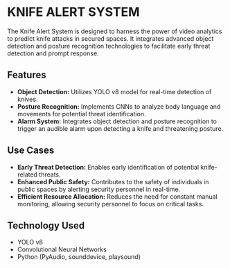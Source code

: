 # KNIFE ALERT SYSTEM
The Knife Alert System is designed to harness the power of video analytics to predict knife attacks in secured spaces. It integrates advanced object detection and posture recognition technologies to facilitate early threat detection and prompt response.

## Features 
- **Object Detection:** Utilizes YOLO v8 model for real-time detection of knives.
- **Posture Recognition:** Implements CNNs to analyze body language and movements for potential threat identification.
- **Alarm System:** Integrates object detection and posture recognition to trigger an audible alarm upon detecting a knife and threatening posture.

## Use Cases  
- **Early Threat Detection:** Enables early identification of potential knife-related threats.
- **Enhanced Public Safety:** Contributes to the safety of individuals in public spaces by alerting security personnel in real-time.
- **Efficient Resource Allocation:** Reduces the need for constant manual monitoring, allowing security personnel to focus on critical tasks.

## Technology Used 
- YOLO v8
- Convolutional Neural Networks
- Python (PyAudio, sounddevice, playsound)
